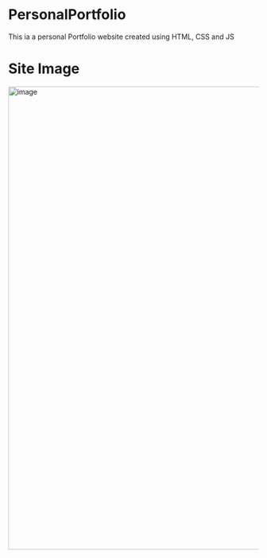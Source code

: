 # PersonalPortfolio


This ia a personal Portfolio website created using HTML, CSS and  JS

# Site Image

<img width="932" alt="image" src="https://github.com/user-attachments/assets/00bfa4bf-ba2e-498c-931e-e6c16ba04723">
